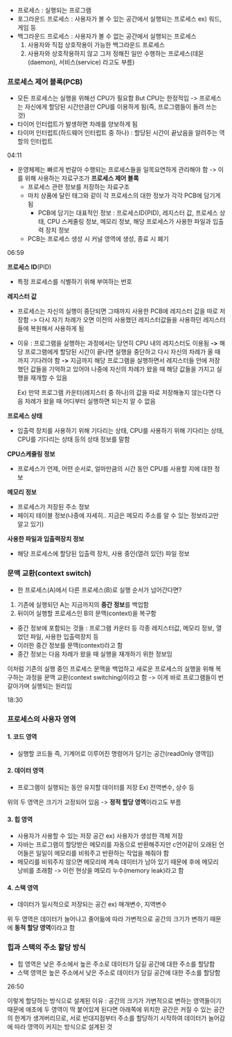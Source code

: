 - 프로세스 : 실행되는 프로그램
- 포그라운드 프로세스 : 사용자가 볼 수 있는 공간에서 실행되는 프로세스 ex) 워드, 게임 등
- 백그라운드 프로세스 : 사용자가 볼 수 없는 공간에서 실행되는 프로세스
	 1. 사용자와 직접 상호작용이 가능한 백그라운드 프로세스
	 2. 사용자와 상호작용하지 않고 그저 정해진 일만 수행하는 프로세스(데몬(daemon), 서비스(service) 라고도 부름)

### 프로세스 제어 블록(PCB)
- 모든 프로세스는 실행을 위해선 CPU가 필요함 But CPU는 한정적임 -> 프로세스는 자신에게 할당된 시간만큼만 CPU를 이용하게 됨(즉, 프로그램들이 돌려 쓰는 것)
- 타이머 인터럽트가 발생하면 차례를 양보하게 됨
- 타이머 인터럽트(하드웨어 인터럽트 중 하나) : 할당된 시간이 끝났음을 알려주는 역할의 인터럽트

04:11

- 운영체제는 빠르게 번갈아 수행되는 프로세스들을 일목요연하게 관리해야 함 -> 이를 위해 사용하는 자료구조가 **프로세스 제어 블록**
	- 프로세스 관련 정보를 저장하는 자료구조
	- 마치 상품에 달린 태그와 같이 각 프로세스의 대한 정보가 각각 PCB에 담기게 됨
		- PCB에 담기는 대표적인 정보 : 프로세스ID(PID), 레지스터 값, 프로세스 상태, CPU 스케줄링 정보, 메모리 정보, 해당 프로세스가 사용한 파일과 입출력 장치 정보 
	- PCB는 프로세스 생성 시 커널 영역에 생성, 종료 시 폐기

06:59

**프로세스 ID**(PID)
- 특정 프로세스를 식별하기 위해 부여하는 번호

**레지스터 값**
- 프로세스는 자신의 실행이 중단되면 그때까지 사용한 PCB에 레지스터 값을 따로 저장함 
-> 다시 자기 차례가 오면 이전의 사용했던 레지스터값들을 사용하던 레지스터들에 복원해서 사용하게 됨
- 이유 : 프로그램을 실행하는 과정에서는 당연히 CPU 내의 레지스터도 이용됨 **->** 해당 프로그램에게 할당된 시간이 끝나면 실행을 중단하고 다시 자신의 차례가 올 때까지 기다려야 함 **->** 지금까지 해당 프로그램을 실행하면서 레지스터들 안에 저장했던 값들을 기억하고 있어야 나중에 자신의 차례가 왔을 때 해당 값들을 가지고 실행을 재개할 수 있음
	
	Ex) 만약 프로그램 카운터(레지스터 중 하나)의 값을 따로 저장해놓지 않는다면 다음 차례가 왔을 때 어디부터 실행하면 되는지 알 수 없음

**프로세스 상태**
- 입출력 장치를 사용하기 위해 기다리는 상태, CPU를 사용하기 위해 기다리는 상태, CPU를 기다리는 상태 등의 상태 정보를 말함

**CPU스케줄링 정보**
- 프로세스가 언제, 어떤 순서로, 얼마만큼의 시간 동안 CPU를 사용할 지에 대한 정보

**메모리 정보**
- 프로세스가 저장된 주소 정보
- 페이지 테이블 정보(나중에 자세히.. 지금은 메모리 주소를 알 수 있는 정보라고만 알고 있기)

**사용한 파일과 입출력장치 정보**
- 해당 프로세스에 할당된 입출력 장치, 사용 중인(열려 있던) 파일 정보

### 문맥 교환(context switch)
- 한 프로세스(A)에서 다른 프로세스(B)로 실행 순서가 넘어간다면?
1. 기존에 실행되던 A는 지금까지의 **중간 정보**를 백업함
2. 뒤이어 실행할 프로세스인 B의 문맥(context)을 복구함

- 중간 정보에 포함되는 것들 : 프로그램 카운터 등 각종 레지스터값, 메모리 정보, 열었던 파일, 사용한 입출력장치 등
- 이러한 중간 정보를 문맥(context)라고 함
- 중간 정보는 다음 차례가 왔을 때 실행을 재개하기 위한 정보임

이처럼 기존의 실행 중인 프로세스 문맥을 백업하고 새로운 프로세스의 실행을 위해 복구하는 과정을 문맥 교환(context switching)이라고 함 -> 이게 바로 프로그램들이 번갈아가며 실행되는 원리임

18:30

### 프로세스의 사용자 영역
#### 1. 코드 영역
- 실행할 코드들 즉, 기계어로 이루어진 명령어가 담기는 공간(readOnly 영역임)
#### 2. 데이터 영역
- 프로그램이 실행되는 동안 유지할 데이터를 저장 Ex) 전역변수, 상수 등

위의 두 영역은 크기가 고정되어 있음 -> **정적 할당 영역**이라고도 부름

#### 3. 힙 영역
- 사용자가 사용할 수 있는 저장 공간 ex) 사용자가 생성한 객체 저장
- 자바는 프로그램이 할당받은 메모리를 자동으로 반환해주지만 c언어같이 오래된 언어들은 일일이 메모리를 비워주고 반환하는 작업을 해줘야 함
- 메모리를 비워주지 않으면 메모리에 계속 데이터가 남아 있기 때문에 후에 메모리 낭비를 초래함 -> 이런 현상을 메모리 누수(memory leak)라고 함
#### 4. 스택 영역
- 데이터가 일시적으로 저장되는 공간 ex) 매개변수, 지역변수

위 두 영역은 데이터가 늘어나고 줄어듦에 따라 가변적으로 공간의 크기가 변하기 때문에 **동적 할당 영역**이라고 함

### 힙과 스택의 주소 할당 방식
- 힙 영역은 낮은 주소에서 높은 주소로 데이터가 담길 공간에 대한 주소를 할당함
- 스택 영역은 높은 주소에서 낮은 주소로 데이터가 담길 공간에 대한 주소를 할당함

26:50

이렇게 할당하는 방식으로 설계된 이유 : 공간의 크기가 가변적으로 변하는 영역들이기 때문에 애초에 두 영역이 딱 붙어있게 된다면 아래쪽에 위치한 공간은 커질 수 있는 공간의 한계가 생겨버리므로, 서로 반대지점부터 주소를 할당하기 시작하여 데이터가 늘어감에 따라 영역이 커지는 방식으로 설계된 것